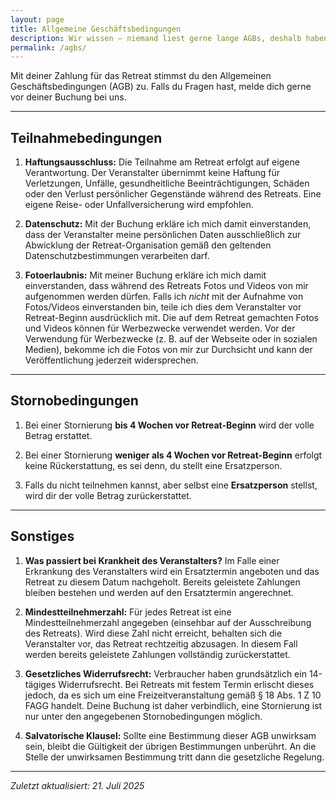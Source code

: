 ```yaml
---
layout: page
title: Allgemeine Geschäftsbedingungen
description: Wir wissen – niemand liest gerne lange AGBs, deshalb haben wir uns auf das Wesentliche beschränkt.
permalink: /agbs/
---
```


Mit deiner Zahlung für das Retreat stimmst du den Allgemeinen Geschäftsbedingungen (AGB) zu. Falls du Fragen hast, melde dich gerne vor deiner Buchung bei uns.

---

## Teilnahmebedingungen

1. **Haftungsausschluss:**
Die Teilnahme am Retreat erfolgt auf eigene Verantwortung. Der Veranstalter übernimmt keine Haftung für Verletzungen, Unfälle, gesundheitliche Beeinträchtigungen, Schäden oder den Verlust persönlicher Gegenstände während des Retreats. Eine eigene Reise- oder Unfallversicherung wird empfohlen.

2. **Datenschutz:**
Mit der Buchung erkläre ich mich damit einverstanden, dass der Veranstalter meine persönlichen Daten ausschließlich zur Abwicklung der Retreat-Organisation gemäß den geltenden Datenschutzbestimmungen verarbeiten darf.

3. **Fotoerlaubnis:**
Mit meiner Buchung erkläre ich mich damit einverstanden, dass während des Retreats Fotos und Videos von mir aufgenommen werden dürfen. Falls ich *nicht* mit der Aufnahme von Fotos/Videos einverstanden bin, teile ich dies dem Veranstalter vor Retreat-Beginn ausdrücklich mit. 
Die auf dem Retreat gemachten Fotos und Videos können für Werbezwecke verwendet werden. Vor der Verwendung für Werbezwecke (z. B. auf der Webseite oder in sozialen Medien), bekomme ich die Fotos von mir zur Durchsicht und kann der Veröffentlichung jederzeit widersprechen. 

---

## Stornobedingungen

1. Bei einer Stornierung **bis 4 Wochen vor Retreat-Beginn** wird der volle Betrag erstattet.

2. Bei einer Stornierung **weniger als 4 Wochen vor Retreat-Beginn** erfolgt keine Rückerstattung, es sei denn, du stellt eine Ersatzperson. 

3. Falls du nicht teilnehmen kannst, aber selbst eine **Ersatzperson** stellst, wird dir der volle Betrag zurückerstattet.

---

## Sonstiges

1. **Was passiert bei Krankheit des Veranstalters?**
Im Falle einer Erkrankung des Veranstalters wird ein Ersatztermin angeboten und das Retreat zu diesem Datum nachgeholt. Bereits geleistete Zahlungen bleiben bestehen und werden auf den Ersatztermin angerechnet.

2. **Mindestteilnehmerzahl:** Für jedes Retreat ist eine Mindestteilnehmerzahl angegeben (einsehbar auf der Ausschreibung des Retreats). Wird diese Zahl nicht erreicht, behalten sich die Veranstalter vor, das Retreat rechtzeitig abzusagen. In diesem Fall werden bereits geleistete Zahlungen vollständig zurückerstattet.

3. **Gesetzliches Widerrufsrecht:**
Verbraucher haben grundsätzlich ein 14-tägiges Widerrufsrecht. Bei Retreats mit festem Termin erlischt dieses jedoch, da es sich um eine Freizeitveranstaltung gemäß § 18 Abs. 1 Z 10 FAGG handelt. Deine Buchung ist daher verbindlich, eine Stornierung ist nur unter den angegebenen Stornobedingungen möglich.

4. **Salvatorische Klausel:**
Sollte eine Bestimmung dieser AGB unwirksam sein, bleibt die Gültigkeit der übrigen Bestimmungen unberührt. An die Stelle der unwirksamen Bestimmung tritt dann die gesetzliche Regelung.


---

*Zuletzt aktualisiert: 21. Juli 2025*